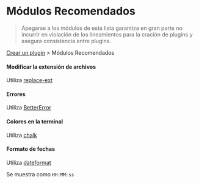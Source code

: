 # Módulos Recomendados

> Apegarse a los módulos de esta lista garantiza en gran parte no incurrir en violación de los lineamientos para la cración de plugins y asegura consistencia entre plugins.

[Crear un plugin](README.md) > Módulos Recomendados

#### Modificar la extensión de archivos

Utiliza [replace-ext](https://github.com/wearefractal/replace-ext)

#### Errores

Utiliza [BetterError](https://github.com/wearefractal/BetterError)

#### Colores en la terminal

Utiliza [chalk](https://github.com/sindresorhus/chalk)

#### Formato de fechas

Utiliza [dateformat](https://github.com/felixge/node-dateformat)

Se muestra como `HH:MM:ss`
